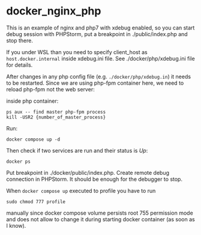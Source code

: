 # docker_nginx_php

This is an example of nginx and php7 with xdebug enabled, so you can start debug session with PHPStorm, 
put a breakpoint in ./public/index.php and stop there.

If you under WSL than you need to specify client_host as `host.docker.internal` inside xdebug.ini file. 
See ./docker/php/xdebug.ini file for details.

After changes in any php config file (e.g. `./docker/php/xdebug.in`) it needs to be restarted. Since we are using php-fpm container here,
we need to reload php-fpm not the web server:

inside php container:

```
ps aux -- find master php-fpm process
kill -USR2 {number_of_master_process}
```

Run:

```docker compose up -d```

Then check if two services are run and their status is *Up*:

```docker ps```

Put breakpoint in ./docker/public/index.php. 
Create remote debug connection in PHPStorm. 
It should be enough for the debugger to stop.


When `docker compose up` executed to profile you have to run
```
sudo chmod 777 profile 
```
manually since docker compose volume persists root 755 permission mode and does not allow to change it during starting docker container (as soon as I know).